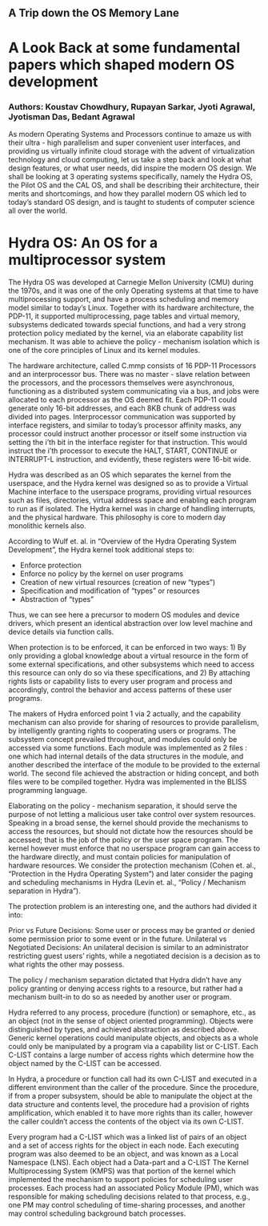 ## A Trip down the OS Memory Lane 
# A Look Back at some fundamental papers which shaped modern OS development


### Authors: Koustav Chowdhury, Rupayan Sarkar, Jyoti Agrawal, Jyotisman Das, Bedant Agrawal

As modern Operating Systems and Processors continue to amaze us with their ultra - high parallelism and super convenient user interfaces, and providing us virtually infinite cloud storage with the advent of virtualization technology and cloud computing, let us take a step back and look at what design features, or what user needs, did inspire the modern OS design. We shall be looking at 3 operating systems specifically, namely the Hydra OS, the Pilot OS and the CAL OS, and shall be describing their architecture, their merits and shortcomings, and how they parallel modern OS which led to  today’s standard OS design, and is taught to students of computer science all over the world.


# Hydra OS: An OS for a multiprocessor system 

The Hydra OS was developed at Carnegie Mellon University (CMU) during the 1970s, and it was one of the only Operating systems at that time to have multiprocessing support, and have a process scheduling and memory model similar to today’s Linux. Together with its hardware architecture, the PDP-11, it supported multiprocessing, page tables and virtual memory, subsystems dedicated towards special functions, and had a very strong protection policy mediated by the kernel, via an elaborate capability list mechanism. It was able to achieve the policy - mechanism isolation which is one of the core principles of Linux and its kernel modules.

The hardware architecture, called C.mmp consists of 16 PDP-11 Processors and an interprocessor bus. There was no master - slave relation between the processors, and the processors themselves were asynchronous, functioning as a distributed system communicating via a bus, and jobs were allocated to each processor as the OS deemed fit. Each PDP-11 could generate only 16-bit addresses, and each 8KB chunk of address was divided into pages. Interprocessor communication was supported by interface registers, and similar to today’s processor affinity masks, any processor could instruct another processor or itself some instruction via setting the i’th bit in the interface register for that instruction. This would instruct the i’th processor to execute the HALT, START, CONTINUE or INTERRUPT-L instruction, and evidently, these registers were 16-bit wide.

Hydra was described as an OS which separates the kernel from the userspace, and the Hydra kernel was designed so as to provide a Virtual Machine interface to the userspace programs, providing virtual resources such as files, directories, virtual address space and enabling each program to run as if isolated. The Hydra kernel was in charge of handling interrupts, and the physical hardware. This philosophy is core to modern day monolithic kernels also. 

According to Wulf et. al. in “Overview of the Hydra Operating System Development”, the Hydra kernel took additional steps to:

- Enforce protection
- Enforce no policy by the kernel on user programs
- Creation of new virtual resources (creation of new “types”)
- Specification and modification of “types” or resources
- Abstraction of “types”

Thus, we can see here a precursor to modern OS modules and device drivers, which present an identical abstraction over low level machine and device details via function calls.

When protection is to be enforced, it can be enforced in two ways: 1) By only providing a global knowledge about a virtual resource in the form of some external specifications, and other subsystems which need to access this resource can only do so via these specifications, and 2) By attaching rights lists or capability lists to every user program and process and accordingly, control the behavior and access patterns of these user programs.

The makers of Hydra enforced point 1 via 2 actually, and the capability mechanism can also provide for sharing of resources to provide parallelism, by intelligently granting rights to cooperating users or programs. The subsystem concept prevailed throughout, and modules could only be accessed via some functions. Each module was implemented as 2 files : one which had internal details of the data structures in the module, and another described the interface of the module to be provided to the external world. The second file achieved the abstraction or hiding concept, and both files were to be compiled together. Hydra was implemented in the BLISS programming language. 

Elaborating on the policy - mechanism separation, it should serve the purpose of not letting a malicious user take control over system resources. Speaking in a broad sense, the kernel should provide the mechanisms to access the resources, but should not dictate how the resources should be accessed; that is the job of the policy or the user space program. The kernel however must enforce that no userspace program can gain access to the hardware directly, and must contain policies for manipulation of hardware resources. We consider the protection mechanism (Cohen et. al., “Protection in the Hydra Operating System”) and later consider the paging and scheduling mechanisms in Hydra (Levin et. al., “Policy / Mechanism separation in Hydra”).

The protection problem is an interesting one, and the authors had divided it into:

Prior vs Future Decisions: Some user or process may be granted or denied some permission prior to some event or in the future.
Unilateral vs Negotiated Decisions: An unilateral decision is similar to an administrator restricting guest users’ rights, while a negotiated decision is a decision as to what rights the other may possess.

The policy / mechanism separation dictated that Hydra didn’t have any policy granting or denying access rights to a resource, but rather had a mechanism built-in to do so as needed by another user or program.

Hydra referred to any process, procedure (function) or semaphore, etc., as an object (not in the sense of object oriented programming). Objects were distinguished by types, and achieved abstraction as described above. Generic kernel operations could manipulate objects, and objects as a whole could only be manipulated by a program via a capability list or C-LIST. Each C-LIST contains a large number of access rights which determine how the object named by the C-LIST can be accessed.

In Hydra, a procedure or function call had its own C-LIST and executed in a different environment than the caller of the procedure. Since the procedure, if from a proper subsystem, should be able to manipulate the object at the data structure and contents level, the procedure had a provision of rights amplification, which enabled it to have more rights than its caller, however the caller couldn’t access the contents of the object via its own C-LIST.

Every program had a C-LIST which was a linked list of pairs of an object and a set of access rights for the object in each node. Each executing program was also deemed to be an object, and was known as a Local Namespace (LNS). Each object had a Data-part and a C-LIST
The Kernel Multiprocessing System (KMPS) was that portion of the kernel which implemented the mechanism to support policies for scheduling user processes. Each process had an associated Policy Module (PM), which was responsible for making scheduling decisions related to that process, e.g., one PM may control scheduling of time-sharing processes, and another may control scheduling background batch processes.


